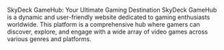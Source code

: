 SkyDeck GameHub: Your Ultimate Gaming Destination
SkyDeck GameHub is a dynamic and user-friendly website dedicated to gaming enthusiasts worldwide. This platform is a comprehensive hub where gamers can discover, explore, and engage with a wide array of video games across various genres and platforms.


